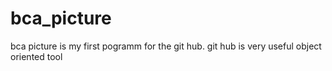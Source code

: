 # bca_picture
bca picture is my first pogramm for the git hub.
git hub is very useful object oriented tool
